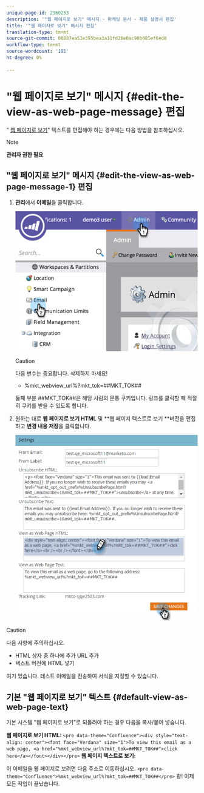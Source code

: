 ```yaml
---
unique-page-id: 2360253
description: '"웹 페이지로 보기" 메시지 - 마케팅 문서 - 제품 설명서 편집'
title: '"웹 페이지로 보기" 메시지 편집'
translation-type: tm+mt
source-git-commit: 00887ea53e395bea3a11fd28e0ac98b085ef6ed8
workflow-type: tm+mt
source-wordcount: '191'
ht-degree: 0%

---
```



# &quot;웹 페이지로 보기&quot; 메시지 {#edit-the-view-as-web-page-message} 편집

&quot; [웹 페이지로 보기](../../../product-docs/email-marketing/general/functions-in-the-editor/add-a-view-as-web-page-link-to-an-email.md)&quot; 텍스트를 편집해야 하는 경우에는 다음 방법을 참조하십시오.

>[!NOTE]
>
>**관리자 권한 필요**

## &quot;웹 페이지로 보기&quot; 메시지 {#edit-the-view-as-web-page-message-1} 편집

1. **관리**&#x200B;에서 **이메일**&#x200B;을 클릭합니다.

   ![](assets/image2014-9-18-17-3a13-3a2.png)

   >[!CAUTION]
   >
   >다음 변수는 중요합니다. 삭제하지 마세요!
   >
   >    
   >    
   >    * %mkt_webview_url%?mkt_tok=##MKT_TOK##
   >    
   >    
   >둘째 부분 ##MKT_TOK##은 해당 사람의 문통 쿠키입니다. 링크를 클릭할 때 적절히 쿠키를 받을 수 있도록 합니다.

1. 원하는 대로 **웹 페이지로 보기 HTML** 및 **웹 페이지 텍스트로 보기 **버전을 편집하고 **변경 내용 저장**&#x200B;을 클릭합니다.

   ![](assets/image2016-8-26-14-3a40-3a29.png)

>[!CAUTION]
>
>다음 사항에 주의하십시오.
>
>* HTML 상자 중 하나에 추가 URL 추가
>* 텍스트 버전에 HTML 넣기

>



여기 있습니다. 테스트 이메일을 전송하여 서식을 지정할 수 있습니다.

## 기본 &quot;웹 페이지로 보기&quot; 텍스트 {#default-view-as-web-page-text}

기본 시스템 &quot;웹 페이지로 보기&quot;로 되돌려야 하는 경우 다음을 복사/붙여 넣습니다.

**웹 페이지로 보기 HTML:**
`<pre data-theme="Confluence"><div style="text-align: center"><font face="Verdana" size="1">To view this email as a web page, <a href="%mkt_webview_url%?mkt_tok=##MKT_TOK##">click here</a></font></div></pre>` **웹 페이지 텍스트로 보기:**

이 이메일을 웹 페이지로 보려면 다음 주소로 이동하십시오.
`<pre data-theme="Confluence">%mkt_webview_url%?mkt_tok=##MKT_TOK##</pre>` 쾅! 이제 모든 작업이 끝났습니다.
